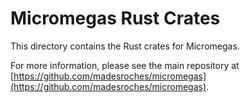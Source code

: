 # Micromegas Rust Crates

This directory contains the Rust crates for Micromegas.

For more information, please see the main repository at [https://github.com/madesroches/micromegas](https://github.com/madesroches/micromegas).
